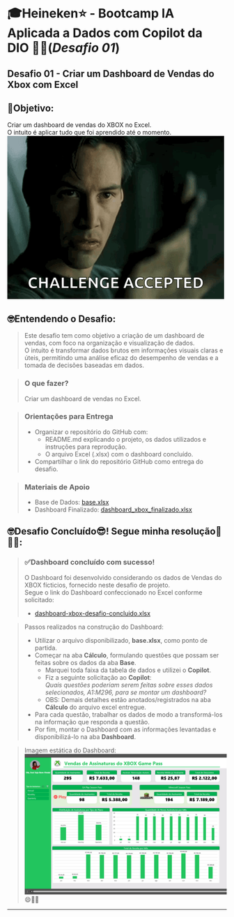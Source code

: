 # 🎓Heineken⭐ - Bootcamp IA Aplicada a Dados com Copilot da DIO 👨‍🎓(*Desafio 01*)
## Desafio 01 - Criar um Dashboard de Vendas do Xbox com Excel  
  
## 🎯Objetivo:
Criar um dashboard de vendas do XBOX no Excel.  
O intuito é aplicar tudo que foi aprendido até o momento.  
    ![img_DesafioAceito.png](../imgs/img_DesafioAceito.png)  

    
## 🤓Entendendo o Desafio:
>Este desafio tem como objetivo a criação de um dashboard de vendas, com foco na organização e visualização de dados.  
>O intuito é transformar dados brutos em informações visuais claras e úteis, permitindo uma análise eficaz do desempenho de vendas e a tomada de decisões baseadas em dados.

>### O que fazer?  
>Criar um dashboard de vendas no Excel.  

>### Orientações para Entrega
>- Organizar o repositório do GitHub com:
>   - README.md explicando o projeto, os dados utilizados e instruções para reprodução.
>   - O arquivo Excel (.xlsx) com o dashboard concluído.
>- Compartilhar o link do repositório GitHub como entrega do desafio.

>### Materiais de Apoio
>- Base de Dados: [base.xlsx](https://hermes.dio.me/files/assets/805d54f9-6d53-4246-bed7-4aa2da615923.xlsx)
>- Dashboard Finalizado: [dashboard_xbox_finalizado.xlsx](https://hermes.dio.me/files/assets/0120950e-64c8-4092-a257-ba22ed198c69.xlsx)  


## 🤓Desafio Concluído😎! Segue minha resolução🎉🎉🎉:
>### ✅Dashboard concluído com sucesso!  
>O Dashboard foi desenvolvido considerando os dados de Vendas do XBOX fícticios, fornecido neste desafio de projeto.  
>Segue o link do Dashboard confeccionado no Excel conforme solicitado:  
>- [dashboard-xbox-desafio-concluido.xlsx](./dashboard-xbox-desafio-concluido.xlsx)  
>  

>Passos realizados na construção do Dashboard:
>- Utilizar o arquivo disponibilizado, **base.xlsx**, como ponto de partida.  
>- Começar na aba **Cálculo**, formulando questões que possam ser feitas sobre os dados da aba **Base**.  
>   - Marquei toda faixa da tabela de dados e utilizei o **Copilot**.  
>   - Fiz a seguinte solicitação ao **Copilot**:  
>   *Quais questões poderiam serem feitas sobre esses dados selecionados, A1:M296, para se montar um dashboard?*  
>   - OBS: Demais detalhes estão anotados/registrados na aba **Cálculo** do arquivo excel entregue.
>- Para cada questão, trabalhar os dados de modo a transformá-los na informação que responda a questão.  
>- Por fim, montar o Dashboard com as informações levantadas e disponibilizá-lo na aba **Dashboard**.  
  
>Imagem estática do Dashboard:  
>![img_PrintDashboard.png](../imgs/img_PrintDashboard.png)  
>😄🎉🔚  
>
---
